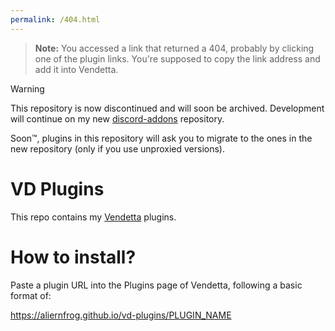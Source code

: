 ```yaml
---
permalink: /404.html
---
```

> **Note:** You accessed a link that returned a 404, probably by clicking one of the plugin links. You're supposed to copy the link address and add it into Vendetta.

> [!WARNING]
> This repository is now discontinued and will soon be archived. Development will continue on my new [discord-addons](https://github.com/aliernfrog/discord-addons) repository.
> 
> Soon™️, plugins in this repository will ask you to migrate to the ones in the new repository (only if you use unproxied versions).

# VD Plugins
This repo contains my [Vendetta](https://github.com/vendetta-mod/Vendetta) plugins.

# How to install?
Paste a plugin URL into the Plugins page of Vendetta, following a basic format of:

https://aliernfrog.github.io/vd-plugins/PLUGIN_NAME
